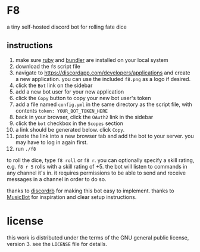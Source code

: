 # F8
a tiny self-hosted discord bot for rolling fate dice

## instructions
1. make sure [ruby](https://www.ruby-lang.org) and [bundler](https://bundler.io) are installed on your local system
1. download the `f8` script file
1. navigate to https://discordapp.com/developers/applications and create a new application. you can use the included `f8.png` as a logo if desired.
1. click the `Bot` link on the sidebar
1. add a new bot user for your new application
1. click the `Copy` button to copy your new bot user's token
1. add a file named `config.yml` in the same directory as the script file, with contents `token: YOUR_BOT_TOKEN_HERE`
1. back in your browser, click the `OAuth2` link in the sidebar
1. click the `bot` checkbox in the `Scopes` section
1. a link should be generated below. click `Copy`.
1. paste the link into a new browser tab and add the bot to your server. you may have to log in again first.
1. run `./f8`

to roll the dice, type `f8 roll` or `f8 r`.
you can optionally specify a skill rating, e.g. `f8 r 5` rolls with a skill rating of +5.
the bot will listen to commands in any channel it's in.
it requires permissions to be able to send and receive messages in a channel in order to do so.

thanks to [discordrb](https://github.com/meew0/discordrb) for making this bot easy to implement.
thanks to [MusicBot](https://github.com/jagrosh/MusicBot) for inspiration and clear setup instructions.

# license
this work is distributed under the terms of the GNU general public license, version 3.
see the `LICENSE` file for details.